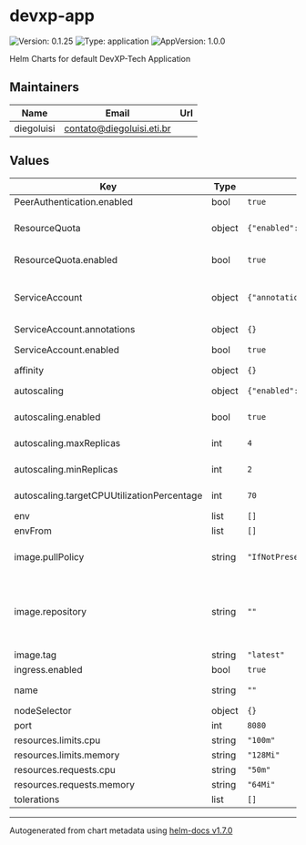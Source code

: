 # devxp-app

![Version: 0.1.25](https://img.shields.io/badge/Version-0.1.25-informational?style=flat-square) ![Type: application](https://img.shields.io/badge/Type-application-informational?style=flat-square) ![AppVersion: 1.0.0](https://img.shields.io/badge/AppVersion-1.0.0-informational?style=flat-square)

Helm Charts for default DevXP-Tech Application

## Maintainers

| Name | Email | Url |
| ---- | ------ | --- |
| diegoluisi | contato@diegoluisi.eti.br |  |

## Values

| Key | Type | Default | Description |
|-----|------|---------|-------------|
| PeerAuthentication.enabled | bool | `true` |  |
| ResourceQuota | object | `{"enabled":true}` | ResourceQuota provides constraints that limit aggregate resource consumption per namespace |
| ResourceQuota.enabled | bool | `true` | Specifies whether a resource quota should be created |
| ServiceAccount | object | `{"annotations":{},"enabled":true}` | A service account provides an identity for processes that run in a Pod, about more: https://kubernetes.io/docs/tasks/configure-pod-container/configure-service-account/ |
| ServiceAccount.annotations | object | `{}` | Annotations to add to the service account |
| ServiceAccount.enabled | bool | `true` | Specifies whether a service account should be created |
| affinity | object | `{}` |  |
| autoscaling | object | `{"enabled":true,"maxReplicas":4,"minReplicas":2,"targetCPUUtilizationPercentage":70}` | autoscaling is the main object of autoscaling |
| autoscaling.enabled | bool | `true` | enabled is the flag to sinalize this funcionality is enabled |
| autoscaling.maxReplicas | int | `4` | maxReplicas is the number of maximum scaling pods |
| autoscaling.minReplicas | int | `2` | minReplicas is the number of mim pods to be running |
| autoscaling.targetCPUUtilizationPercentage | int | `70` | targetCPUUtilizationPercentage is the percentage of CPU utilization do Scaling |
| env | list | `[]` |  |
| envFrom | list | `[]` |  |
| image.pullPolicy | string | `"IfNotPresent"` | pullPolicy is the prop to setup the behavior of pull police. options is: IfNotPresent \| allways |
| image.repository | string | `""` | repository: is the registry of your application ex:556684128444.dkr.ecr.us-east-1.amazonaws.com/YOU-APP-ECR-REPO-NAME if empty this helm will auto generate the image using aws.registry/values.name:values.image.tag |
| image.tag | string | `"latest"` | especify the tag of your image to deploy |
| ingress.enabled | bool | `true` |  |
| name | string | `""` | name is the github repository name of this application deploy |
| nodeSelector | object | `{}` |  |
| port | int | `8080` | port is the port your application runs under |
| resources.limits.cpu | string | `"100m"` |  |
| resources.limits.memory | string | `"128Mi"` |  |
| resources.requests.cpu | string | `"50m"` |  |
| resources.requests.memory | string | `"64Mi"` |  |
| tolerations | list | `[]` |  |

----------------------------------------------
Autogenerated from chart metadata using [helm-docs v1.7.0](https://github.com/norwoodj/helm-docs/releases/v1.7.0)
